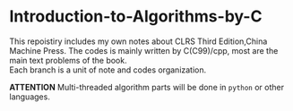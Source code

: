 # Introduction-to-Algorithms-by-C
This repoistiry includes my own notes about CLRS Third Edition,China Machine Press. The codes is mainly written by C(C99)/cpp, most are the main text problems of the book.  
Each branch is a unit of note and codes organization.


**ATTENTION**
Multi-threaded algorithm parts will be done in `python` or other languages.
